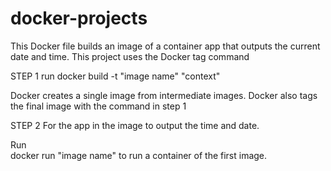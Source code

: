 # docker-projects
This Docker file builds an image of a container app that outputs the current date and time.
This project uses the Docker tag command 

STEP 1
run docker build -t "image name" "context" 

Docker creates a single image from intermediate images. Docker also tags the final image with the command in step 1 

STEP 2 
For the app in the image to output the time and date.

Run  
docker run "image name" to run a container of the first image.
